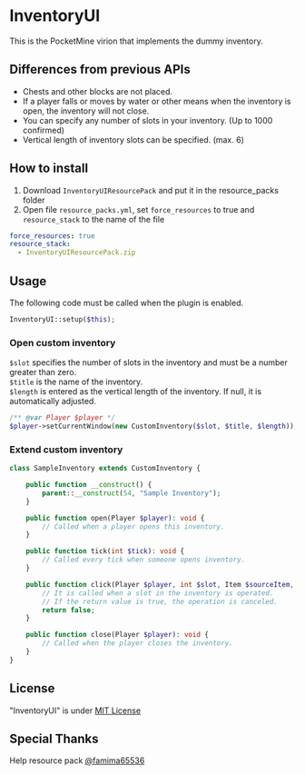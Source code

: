 # InventoryUI
This is the PocketMine virion that implements the dummy inventory.

## Differences from previous APIs
* Chests and other blocks are not placed.
* If a player falls or moves by water or other means when the inventory is open, the inventory will not close.
* You can specify any number of slots in your inventory. (Up to 1000 confirmed)
* Vertical length of inventory slots can be specified. (max. 6)

## How to install
1. Download ```InventoryUIResourcePack``` and put it in the resource_packs folder
2. Open file ```resource_packs.yml```, set ```force_resources``` to true and ```resource_stack``` to the name of the file
```yml
force_resources: true
resource_stack:
  - InventoryUIResourcePack.zip
```

## Usage
The following code must be called when the plugin is enabled.
```php
InventoryUI::setup($this);
```
### Open custom inventory
```$slot``` specifies the number of slots in the inventory and must be a number greater than zero.  
```$title``` is the name of the inventory.  
```$length``` is entered as the vertical length of the inventory. If null, it is automatically adjusted.
```php
/** @var Player $player */
$player->setCurrentWindow(new CustomInventory($slot, $title, $length));
```

### Extend custom inventory
```php
class SampleInventory extends CustomInventory {

    public function __construct() {
        parent::__construct(54, "Sample Inventory");
    }

    public function open(Player $player): void {
        // Called when a player opens this inventory.
    }

    public function tick(int $tick): void {
        // Called every tick when someone opens inventory.
    }

    public function click(Player $player, int $slot, Item $sourceItem, Item $targetItem): bool {
        // It is called when a slot in the inventory is operated.
        // If the return value is true, the operation is canceled.
        return false;
    }

    public function close(Player $player): void {
        // Called when the player closes the inventory.
    }
}
```

## License
"InventoryUI" is under [MIT License](https://github.com/tedo0627/InventoryUI/blob/master/LICENSE)

## Special Thanks
Help resource pack [@famima65536](https://github.com/famima65536)
